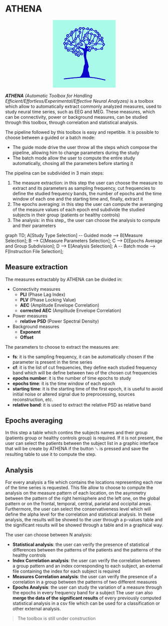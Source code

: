 # ATHENA
<p align="center">
  <img src="untitled3.png" width="200" title="hover text">
</p>

***ATHENA*** *(Automatic Toolbox for Handling Efficient/Effortless/Experimental/Effective Neural Analyzes)* is a toolbox which allow 
to automatically extract commonly analyzed measures, used to study neural time series, such as EEG and MEG. 
These measures, which can be connectivity, power or background measures, can be studied through this toolbox, through correlation and 
statistical analysis.

The pipeline followed by this toolbox is easy and repetible.
It is possible to choose between a guided or a batch mode:
- The guide mode drive the user throw all the steps which compose the pipeline, allowing him to change parameters during the study
- The batch mode allow the user to compute the entire study automatically, chosing all the parameters before starting it

The pipelina can be subdivided in 3 main steps:
1) The measure extraction: in this step the  user can choose the measure to extract and its parameters as sampling frequency, cut
   frequencies to define the studied frequency bands, the number of epochs and the time window of each one and the starting time and,
   finally, extract it
2) The epochs averaging: in this step the user can compute the averanging of the measure values of each epoch end subdivide the studied
   subjects in their group (patients or healthy controls)
3) The analysis: in this step,, the user can choose the analysis to compute and their parameters

<script src="mermaid.min.js"></script>
<script>mermaid.initialize({startOnLoad:true});</script>
<div class="mermaid">
    graph TD;
  A[Study Type Selection] -- Guided mode --> B[Measure Selection];
  B --> C[Measure Parameters Selection];
  C --> D[Epochs Average and Group Subdivision];
  D --> E[Analysis Selection];
  A -- Batch mode --> F[Instruction File Selection];
</div>


## Measure extraction
The measures extractably by ATHENA can be divided in:
- Connectivity measures
  - **PLI** (Phase Lag Index)
  - **PLV** (Phase Locking Value)
  - **AEC** (Amplitude Envelope Correlation)
  - **corrected AEC** (Amplitude Envelope Correlation)
- Power measures
  - **relative PSD** (Power Spectral Density) 
- Background measures
  - **Exponent**
  - **Offset**
  
  
The parameters to choose to extract the measures are:
- **fs**: it is the sampling frequency, it can be automatically chosen if the parameter is present in the time series
- **cf**: it is the list of cut frequencies, they define each studied frequency band which will be define between two of the chosen cut 
      frequencies
- **epochs number**: it is the number of time epochs to study
- **epochs time**: it is the time window of each epoch
- **starting time**: it is the starting time of the first epoch, it is useful to avoid initial noise or altered signal due to preprocessing,
       sources reconstruction, etc.
- **relative band**: it is used to extract the relative PSD as relative band


## Epochs averaging
In this step a table which contins the subjects names and their group (patients group or healthy controls group) is required.
If it is not present, the user can select the patients between the subject list in a graphic interface that will be create by ATHENA
if the button ␚ is pressed and save the resulting table to use it to compute the step.


## Analysis
For every analysis a file which contains the locations representing each row of the time series is requested.
This file allow to choose to compute the analysis on the measure pattern of each location, on the asymmetry between the pattern of the
right hemisphere and the left one, on the global pattern or on the frontal, temporal, central, parietal and occipital areas.
Furthermore, the user can select the conservativeness level which will define the alpha level for the correlation and statistical
analysis.
In these analysis, the results will be showed to the user through a p-values table and the significant results will be showed through a
table and in a graphical way.


The user can choose between N analysis:
- **Statistical analysis**: the user can verify the presence of statistical differences between the patterns of the patients and the
       patterns of the healthy controls
- **Index Correlation analysis**: the user can verify the correlation between a group pattern and an index corresponding to each
       subject, an external file containing the index for each subject is required
- **Measures Correlation analysis**: the user can verify the presence of a correlation in a group between the patterns of two different
       measures
- **Epochs Analysis**: the user can study the variation of a measure through the epochs in every frequency band for a subject
The user can also **merge the data of the significant results** of every previously computed statistical analysis in a csv file which
can be used for a classification or other external analysis. 

> The toolbox is still under construction
